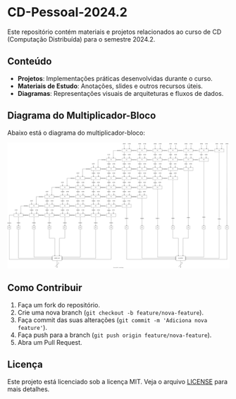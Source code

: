 

# CD-Pessoal-2024.2

Este repositório contém materiais e projetos relacionados ao curso de CD (Computação Distribuída) para o semestre 2024.2.

## Conteúdo

- **Projetos**: Implementações práticas desenvolvidas durante o curso.
- **Materiais de Estudo**: Anotações, slides e outros recursos úteis.
- **Diagramas**: Representações visuais de arquiteturas e fluxos de dados.

## Diagrama do Multiplicador-Bloco

Abaixo está o diagrama do multiplicador-bloco:

![Multiplicador-Bloco](Diagrama/multiplicador-bloco.drawio.svg)

## Como Contribuir

1. Faça um fork do repositório.
2. Crie uma nova branch (`git checkout -b feature/nova-feature`).
3. Faça commit das suas alterações (`git commit -m 'Adiciona nova feature'`).
4. Faça push para a branch (`git push origin feature/nova-feature`).
5. Abra um Pull Request.

## Licença

Este projeto está licenciado sob a licença MIT. Veja o arquivo [LICENSE](LICENSE) para mais detalhes.
